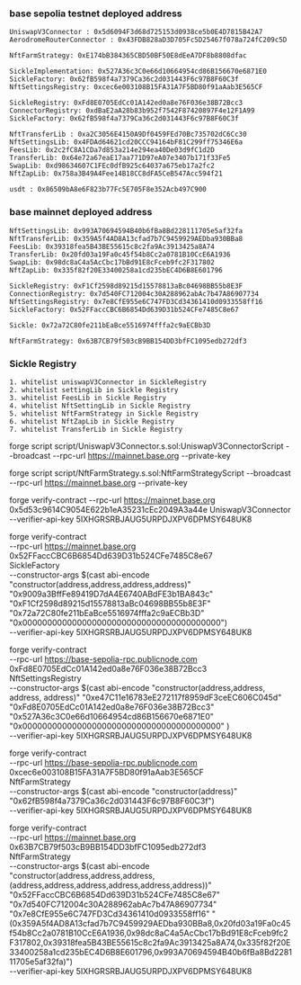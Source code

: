 ### base sepolia testnet deployed address

```
UniswapV3Connector : 0x5d6094F3d68d725153d0938ce5b0E4D7815B42A7
AerodromeRouterConnector : 0x43FDB828aD3D705Fc5D25467f078a724fC209c5D

NftFarmStrategy: 0xE174bB384365CBD50BF50E8dEeA7DF8b8808dfac

SickleImplementation: 0x527A36c3C0e66d10664954cd86B156670e6871E0
SickleFactory: 0x62fB598f4a7379Ca36c2d031443F6c97B8F60C3f
NftSettingsRegistry: 0xcec6e003108B15FA31A7F5BD80f91aAab3E565CF

SickleRegistry: 0xFd8E0705EdCc01A142ed0a8e76F036e38B72Bcc3
ConnectorRegistry: 0xdBaE2aA28b83b952f7542F87420897F4e12F1A99
SickleFactory: 0x62fB598f4a7379Ca36c2d031443F6c97B8F60C3f

NftTransferLib : 0xa2C3056E4150A9Df0459FEd70Bc735702dC6Cc30
NftSettingsLib: 0x4FDAd64621cd20CCC94164bF81C299ff75346E6a
FeesLib: 0x2c2fC8A1CDa7d853a214e294ea40De03d9fC1d2D
TransferLib: 0x64e72a67eaE17aa771D97eA07e3407b171f33Fe5
SwapLib: 0xd98634607C1FEc0dfB925c64037a675eb17a2fc2
NftZapLib: 0x758a3B49A4Fee14B18CC8dFA5CeB547Acc594f21

```

```
usdt : 0x86509bA8e6F823b77Fc5E705F8e352Acb497C900

```

### base mainnet deployed address

```
NftSettingsLib: 0x993A70694594B40b6fBa8Bd228111705e5af32fa
NftTransferLib: 0x359A5f4AD8A13cfad7b7C9459929AEDba930BBa8
FeesLib: 0x39318fea5B43BE55615c8c2fa9Ac3913425a8A74
TransferLib: 0x20fd03a19Fa0c45f54b8Cc2a0781B10CcE6A1936
SwapLib: 0x98dc8aC4a5AcCbc17bBd91E8cFceb9fc2F317802
NftZapLib: 0x335f82f20E33400258a1cd235bEC4D6B8E601796

SickleRegistry: 0xF1Cf2598d89215d15578813aBc04698BB55b8E3F
ConnectionRegistry: 0x7d540FC712004c30A288962abAc7b47A86907734
NftSettingsRegistry: 0x7e8CfE955e6C747FD3Cd34361410d0933558ff16
SickleFactory: 0x52FFaccCBC6B6854Dd639D31b524CFe7485C8e67

Sickle: 0x72a72C80fe211bEaBce5516974fffa2c9aECBb3D

NftFarmStrategy: 0x63B7CB79f503cB9BB154DD3bfFC1095edb272df3
```

### Sickle Registry
```
1. whitelist uniswapV3Connector in SickleRegistry
2. whitelist settingLib in Sickle Registry
3. whitelist FeesLib in Sickle Registry
4. whitelist NftSettingLib in Sickle Registry
5. whitelist NftFarmStrategy in Sickle Registry
6. whitelist NftZapLib in Sickle Registry
7. whitelist TransferLib in Sickle Registry
```




forge script script/UniswapV3Connector.s.sol:UniswapV3ConnectorScript --broadcast --rpc-url https://mainnet.base.org --private-key 



forge script script/NftFarmStrategy.s.sol:NftFarmStrategyScript --broadcast --rpc-url https://mainnet.base.org --private-key 


forge verify-contract --rpc-url https://mainnet.base.org 0x5d53c9614C9054E622b1eA35231cEc2049A3a44e UniswapV3Connector --verifier-api-key 5IXHGRSRBJAUG5URPDJXPV6DPMSY648UK8



forge verify-contract \
  --rpc-url https://mainnet.base.org \
  0x52FFaccCBC6B6854Dd639D31b524CFe7485C8e67 \
  SickleFactory \
  --constructor-args $(cast abi-encode "constructor(address,address,address,address)" \
  "0x9009a3BffFe89419D7dA4E6740ABdFE3b1BA843c" \
  "0xF1Cf2598d89215d15578813aBc04698BB55b8E3F" \
  "0x72a72C80fe211bEaBce5516974fffa2c9aECBb3D" \
  "0x0000000000000000000000000000000000000000") \
  --verifier-api-key 5IXHGRSRBJAUG5URPDJXPV6DPMSY648UK8




forge verify-contract \
  --rpc-url https://base-sepolia-rpc.publicnode.com \
  0xFd8E0705EdCc01A142ed0a8e76F036e38B72Bcc3 \
  NftSettingsRegistry \
  --constructor-args $(cast abi-encode "constructor(address,address, address, address)" 
  "0xe47C11e16783eE272117f8959dF3ceEC606C045d"
  "0xFd8E0705EdCc01A142ed0a8e76F036e38B72Bcc3"
   "0x527A36c3C0e66d10664954cd86B156670e6871E0"
   "0x0000000000000000000000000000000000000000"
   ) \
  --verifier-api-key 5IXHGRSRBJAUG5URPDJXPV6DPMSY648UK8


  forge verify-contract \
  --rpc-url https://base-sepolia-rpc.publicnode.com \
  0xcec6e003108B15FA31A7F5BD80f91aAab3E565CF \
  NftFarmStrategy \
  --constructor-args $(cast abi-encode "constructor(address)" "0x62fB598f4a7379Ca36c2d031443F6c97B8F60C3f") \
  --verifier-api-key 5IXHGRSRBJAUG5URPDJXPV6DPMSY648UK8


  forge verify-contract \
  --rpc-url https://mainnet.base.org \
  0x63B7CB79f503cB9BB154DD3bfFC1095edb272df3 \
  NftFarmStrategy \
  --constructor-args $(cast abi-encode "constructor(address,address,address,(address,address,address,address,address,address))" "0x52FFaccCBC6B6854Dd639D31b524CFe7485C8e67" "0x7d540FC712004c30A288962abAc7b47A86907734" "0x7e8CfE955e6C747FD3Cd34361410d0933558ff16" "(0x359A5f4AD8A13cfad7b7C9459929AEDba930BBa8,0x20fd03a19Fa0c45f54b8Cc2a0781B10CcE6A1936,0x98dc8aC4a5AcCbc17bBd91E8cFceb9fc2F317802,0x39318fea5B43BE55615c8c2fa9Ac3913425a8A74,0x335f82f20E33400258a1cd235bEC4D6B8E601796,0x993A70694594B40b6fBa8Bd228111705e5af32fa)") \
  --verifier-api-key 5IXHGRSRBJAUG5URPDJXPV6DPMSY648UK8


